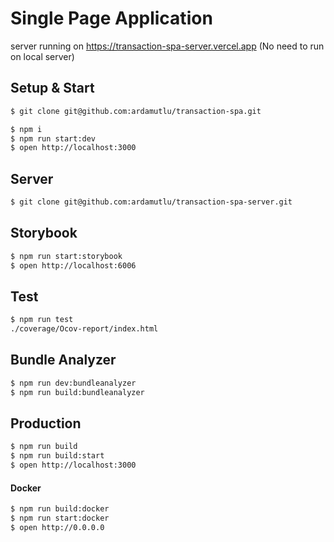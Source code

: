 # Single Page Application

server running on https://transaction-spa-server.vercel.app (No need to run on local server)

## Setup & Start

```sh
$ git clone git@github.com:ardamutlu/transaction-spa.git

$ npm i
$ npm run start:dev
$ open http://localhost:3000
```

## Server

```sh
$ git clone git@github.com:ardamutlu/transaction-spa-server.git
```

## Storybook

```sh
$ npm run start:storybook
$ open http://localhost:6006
```

## Test

```sh
$ npm run test
./coverage/Ocov-report/index.html
```

## Bundle Analyzer

```sh
$ npm run dev:bundleanalyzer
$ npm run build:bundleanalyzer
```

## Production

```sh
$ npm run build
$ npm run build:start
$ open http://localhost:3000
```

#### Docker

```sh
$ npm run build:docker
$ npm run start:docker
$ open http://0.0.0.0
```
